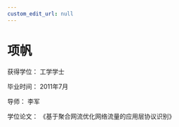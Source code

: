 ```yaml
---
custom_edit_url: null
---
```


# 项帆

获得学位： 工学学士

毕业时间： 2011年7月

导师： 李军

学位论文： 《基于聚合网流优化网络流量的应用层协议识别》
